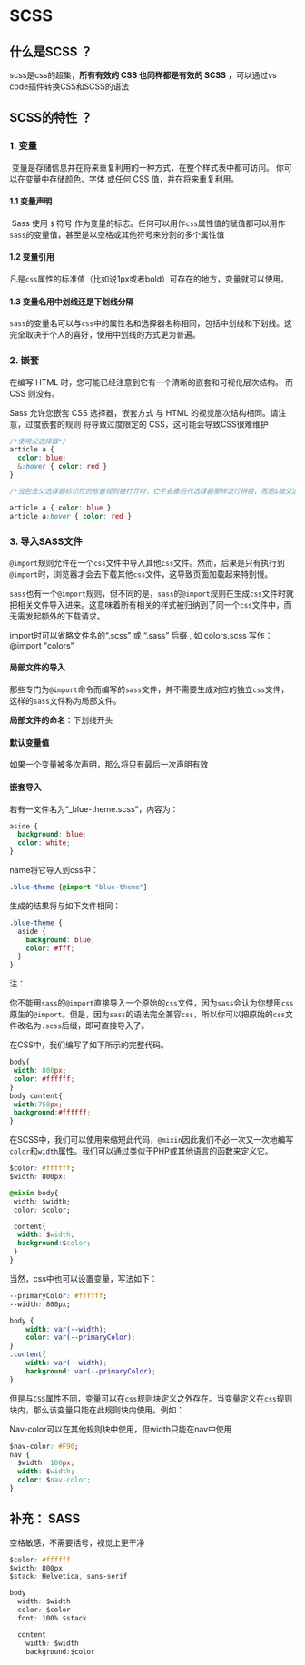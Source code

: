 # SCSS

## 什么是SCSS ？

scss是css的超集，**所有有效的 CSS 也同样都是有效的 SCSS** ，可以通过vs code插件转换CSS和SCSS的语法



## SCSS的特性 ？

### 1. 变量

​	变量是存储信息并在将来重复利用的一种方式，在整个样式表中都可访问。 你可以在变量中存储颜色、字体 或任何 CSS 值，并在将来重复利用。

#### 1.1 变量声明

​	Sass 使用 `$` 符号 作为变量的标志。任何可以用作`css`属性值的赋值都可以用作`sass`的变量值，甚至是以空格或其他符号来分割的多个属性值

#### 1.2 变量引用

​	凡是`css`属性的标准值（比如说1px或者bold）可存在的地方，变量就可以使用。

#### 1.3 变量名用中划线还是下划线分隔

​	`sass`的变量名可以与`css`中的属性名和选择器名称相同，包括中划线和下划线。这完全取决于个人的喜好，使用中划线的方式更为普遍。



### 2. 嵌套

在编写 HTML 时，您可能已经注意到它有一个清晰的嵌套和可视化层次结构。 而 CSS 则没有。

Sass 允许您嵌套 CSS 选择器，嵌套方式 与 HTML 的视觉层次结构相同。请注意，过度嵌套的规则 将导致过度限定的 CSS，这可能会导致CSS很难维护



```css
/*使用父选择器*/
article a {
  color: blue;
  &:hover { color: red }
}

/*当包含父选择器标识符的嵌套规则被打开时，它不会像后代选择器那样进行拼接，而是&被父选择器直接替换：*/

article a { color: blue }
article a:hover { color: red }
```



### 3. 导入SASS文件

`@import`规则允许在一个`css`文件中导入其他`css`文件。然而，后果是只有执行到`@import`时，浏览器才会去下载其他`css`文件，这导致页面加载起来特别慢。

`sass`也有一个`@import`规则，但不同的是，`sass`的`@import`规则在生成`css`文件时就把相关文件导入进来。这意味着所有相关的样式被归纳到了同一个`css`文件中，而无需发起额外的下载请求。

import时可以省略文件名的“.scss” 或 “.sass” 后缀 , 如 colors.scss 写作： @import "colors"



#### 局部文件的导入

那些专门为`@import`命令而编写的`sass`文件，并不需要生成对应的独立`css`文件，这样的`sass`文件称为局部文件。

**局部文件的命名**：下划线开头



#### 默认变量值

如果一个变量被多次声明，那么将只有最后一次声明有效



#### 嵌套导入

若有一文件名为“_blue-theme.scss”，内容为：

```css
aside {
  background: blue;
  color: white;
}
```

name将它导入到css中：

```css
.blue-theme {@import "blue-theme"}
```

生成的结果将与如下文件相同：

```css
.blue-theme {
  aside {
    background: blue;
    color: #fff;
  }
}
```

注：

你不能用`sass`的`@import`直接导入一个原始的`css`文件，因为`sass`会认为你想用`css`原生的`@import`。但是，因为`sass`的语法完全兼容`css`，所以你可以把原始的`css`文件改名为`.scss`后缀，即可直接导入了。





在CSS中，我们编写了如下所示的完整代码。

```css
body{
 width: 800px;
 color: #ffffff;
}
body content{
 width:750px;
 background:#ffffff;
}
```



在SCSS中，我们可以使用来缩短此代码，`@mixin`因此我们不必一次又一次地编写`color`和`width`属性。我们可以通过类似于PHP或其他语言的函数来定义它。

```css
$color: #ffffff;
$width: 800px;

@mixin body{
 width: $width;
 color: $color;

 content{
  width: $width;
  background:$color;
 }
}
```



当然，css中也可以设置变量，写法如下：

```css
--primaryColor: #ffffff;
--width: 800px;

body {
    width: var(--width);
    color: var(--primaryColor);
}
.content{
    width: var(--width);
    background: var(--primaryColor);
}
```

但是与`CSS`属性不同，变量可以在`css`规则块定义之外存在。当变量定义在`css`规则块内，那么该变量只能在此规则块内使用。例如：

Nav-color可以在其他规则块中使用，但width只能在nav中使用

```css
$nav-color: #F90;
nav {
  $width: 100px;
  width: $width;
  color: $nav-color;
}

```







## 补充： SASS 

空格敏感，不需要括号，视觉上更干净

```css
$color: #ffffff
$width: 800px
$stack: Helvetica, sans-serif

body
  width: $width
  color: $color
  font: 100% $stack

  content
    width: $width
    background:$color
```


#  